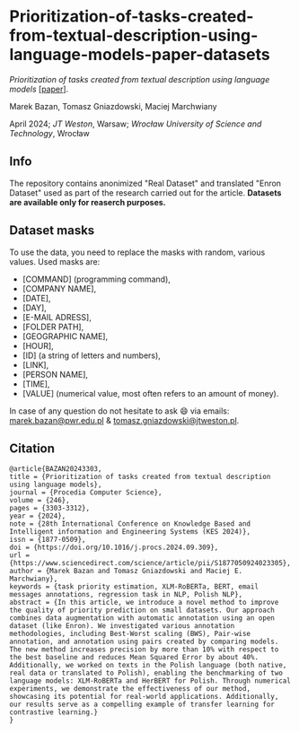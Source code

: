 # Prioritization-of-tasks-created-from-textual-description-using-language-models-paper-datasets
_Prioritization of tasks created from textual description using language models_ [[paper](https://www.sciencedirect.com/science/article/pii/S1877050924023305)].

Marek Bazan, Tomasz Gniazdowski, Maciej Marchwiany

April 2024; _JT Weston_, Warsaw; _Wrocław University of Science and Technology_, Wrocław

## Info
The repository contains anonimized "Real Dataset" and translated "Enron Dataset" used as part of the research carried out for the article. __Datasets are available only for reaserch purposes.__

## Dataset masks
To use the data, you need to replace the masks with random, various values. Used masks are:
- [COMMAND] (programming command),
- [COMPANY NAME],
- [DATE],
- [DAY],
- [E-MAIL ADRESS],
- [FOLDER PATH],
- [GEOGRAPHIC NAME],
- [HOUR],
- [ID] (a string of letters and numbers),
- [LINK],
- [PERSON NAME],
- [TIME],
- [VALUE] (numerical value, most often refers to an amount of money).

In case of any question do not hesitate to ask 😄 via emails: marek.bazan@pwr.edu.pl & tomasz.gniazdowski@jtweston.pl.
## Citation
```
@article{BAZAN20243303,
title = {Prioritization of tasks created from textual description using language models},
journal = {Procedia Computer Science},
volume = {246},
pages = {3303-3312},
year = {2024},
note = {28th International Conference on Knowledge Based and Intelligent information and Engineering Systems (KES 2024)},
issn = {1877-0509},
doi = {https://doi.org/10.1016/j.procs.2024.09.309},
url = {https://www.sciencedirect.com/science/article/pii/S1877050924023305},
author = {Marek Bazan and Tomasz Gniazdowski and Maciej E. Marchwiany},
keywords = {task priority estimation, XLM-RoBERTa, BERT, email messages annotations, regression task in NLP, Polish NLP},
abstract = {In this article, we introduce a novel method to improve the quality of priority prediction on small datasets. Our approach combines data augmentation with automatic annotation using an open dataset (like Enron). We investigated various annotation methodologies, including Best-Worst scaling (BWS), Pair-wise annotation, and annotation using pairs created by comparing models. The new method increases precision by more than 10% with respect to the best baseline and reduces Mean Squared Error by about 40%. Additionally, we worked on texts in the Polish language (both native, real data or translated to Polish), enabling the benchmarking of two language models: XLM-RoBERTa and HerBERT for Polish. Through numerical experiments, we demonstrate the effectiveness of our method, showcasing its potential for real-world applications. Additionally, our results serve as a compelling example of transfer learning for contrastive learning.}
}
```
